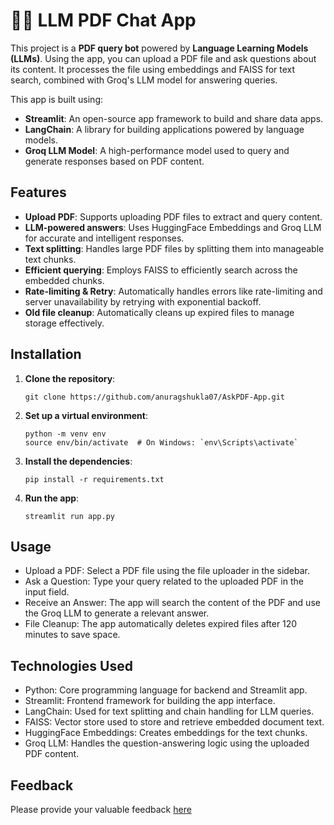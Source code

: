 # 🔗💬 LLM PDF Chat App

This project is a **PDF query bot** powered by **Language Learning Models (LLMs)**. Using the app, you can upload a PDF file and ask questions about its content. It processes the file using embeddings and FAISS for text search, combined with Groq's LLM model for answering queries.

This app is built using:
- **Streamlit**: An open-source app framework to build and share data apps.
- **LangChain**: A library for building applications powered by language models.
- **Groq LLM Model**: A high-performance model used to query and generate responses based on PDF content.

## Features
- **Upload PDF**: Supports uploading PDF files to extract and query content.
- **LLM-powered answers**: Uses HuggingFace Embeddings and Groq LLM for accurate and intelligent responses.
- **Text splitting**: Handles large PDF files by splitting them into manageable text chunks.
- **Efficient querying**: Employs FAISS to efficiently search across the embedded chunks.
- **Rate-limiting & Retry**: Automatically handles errors like rate-limiting and server unavailability by retrying with exponential backoff.
- **Old file cleanup**: Automatically cleans up expired files to manage storage effectively.


## Installation

1. **Clone the repository**:
   ```
   git clone https://github.com/anuragshukla07/AskPDF-App.git
   ```
2. **Set up a virtual environment**:
   ```
   python -m venv env
   source env/bin/activate  # On Windows: `env\Scripts\activate`
   ```
3. **Install the dependencies**:
   ```
   pip install -r requirements.txt
   ```
4. **Run the app**:
   ```
   streamlit run app.py
   ```

## Usage
- Upload a PDF: Select a PDF file using the file uploader in the sidebar.
- Ask a Question: Type your query related to the uploaded PDF in the input field.
- Receive an Answer: The app will search the content of the PDF and use the Groq LLM to generate a relevant answer.
- File Cleanup: The app automatically deletes expired files after 120 minutes to save space.

## Technologies Used
- Python: Core programming language for backend and Streamlit app.
- Streamlit: Frontend framework for building the app interface.
- LangChain: Used for text splitting and chain handling for LLM queries.
- FAISS: Vector store used to store and retrieve embedded document text.
- HuggingFace Embeddings: Creates embeddings for the text chunks.
- Groq LLM: Handles the question-answering logic using the uploaded PDF content.

## Feedback
Please provide your valuable feedback [here](https://docs.google.com/forms/d/e/1FAIpQLSdElFrQ7l04vFQzAoe3XIyju597pHFKSKohgJ6t66sZinss5g/viewform)
